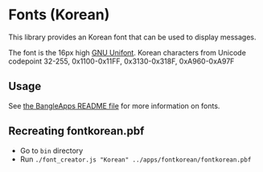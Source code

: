 # Fonts (Korean)

This library provides an Korean font that can be used to display messages.

The font is the 16px high [GNU Unifont](https://unifoundry.com/unifont/index.html).
Korean characters from Unicode codepoint 32-255, 0x1100-0x11FF, 0x3130-0x318F, 0xA960-0xA97F

## Usage

See [the BangleApps README file](https://github.com/espruino/BangleApps/blob/master/README.md#api-reference)
for more information on fonts.


## Recreating fontkorean.pbf

* Go to `bin` directory
* Run `./font_creator.js "Korean" ../apps/fontkorean/fontkorean.pbf`